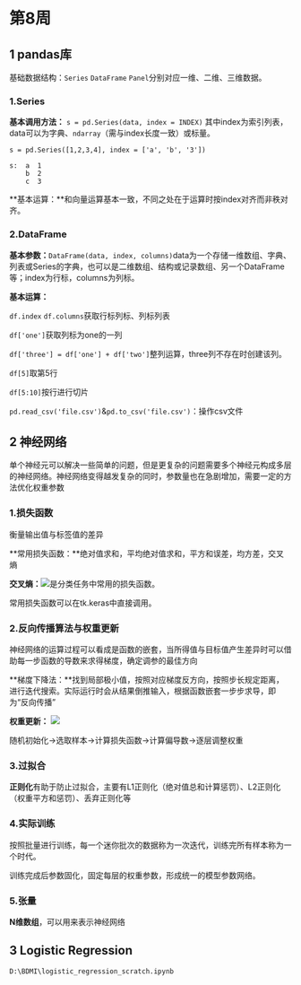 #  第8周

## 1 pandas库

基础数据结构：`Series` `DataFrame` `Panel`分别对应一维、二维、三维数据。

### 1.Series

**基本调用方法：** `s = pd.Series(data, index = INDEX)` 其中index为索引列表，data可以为字典、`ndarray`（需与index长度一致）或标量。

	s = pd.Series([1,2,3,4], index = ['a', 'b', '3'])
	
	s:	a  1
		b  2
		c  3

**基本运算：**和向量运算基本一致，不同之处在于运算时按index对齐而非秩对齐。

### 2.DataFrame

**基本参数：**`DataFrame(data, index, columns)`data为一个存储一维数组、字典、列表或Series的字典，也可以是二维数组、结构或记录数组、另一个DataFrame等；index为行标，columns为列标。

**基本运算：**

`df.index` `df.columns`获取行标列标、列标列表


`df['one']`获取列标为one的一列

`df['three'] = df['one'] + df['two']`整列运算，three列不存在时创建该列。

`df[5]`取第5行

`df[5:10]`按行进行切片

`pd.read_csv('file.csv')`&`pd.to_csv('file.csv')`：操作csv文件

## 2 神经网络

单个神经元可以解决一些简单的问题，但是更复杂的问题需要多个神经元构成多层的神经网络。神经网络变得越发复杂的同时，参数量也在急剧增加，需要一定的方法优化权重参数

### 1.损失函数

衡量输出值与标签值的差异


**常用损失函数：**绝对值求和，平均绝对值求和，平方和误差，均方差，交叉熵

**交叉熵：**![](https://qn-st0.yuketang.cn/FtO4Lr9h04uTMf-DFi6ZVAgFUgnE)是分类任务中常用的损失函数。

常用损失函数可以在tk.keras中直接调用。

### 2.反向传播算法与权重更新

神经网络的运算过程可以看成是函数的嵌套，当所得值与目标值产生差异时可以借助每一步函数的导数来求得梯度，确定调参的最佳方向

**梯度下降法：**找到局部极小值，按照对应梯度反方向，按照步长规定距离，进行迭代搜索。实际运行时会从结果倒推输入，根据函数嵌套一步步求导，即为“反向传播”

**权重更新：**
![](https://qn-st0.yuketang.cn/FvK2d2OOkm6bXuRfpp0_-pMy26bU)

随机初始化->选取样本->计算损失函数->计算偏导数->逐层调整权重

### 3.过拟合

**正则化**有助于防止过拟合，主要有L1正则化（绝对值总和计算惩罚）、L2正则化（权重平方和惩罚）、丢弃正则化等

### 4.实际训练

按照批量进行训练，每一个迷你批次的数据称为一次迭代，训练完所有样本称为一个时代。

训练完成后参数固化，固定每层的权重参数，形成统一的模型参数网络。

### 5.张量

**N维数组**，可以用来表示神经网络

## 3 Logistic Regression

`D:\BDMI\logistic_regression_scratch.ipynb`



